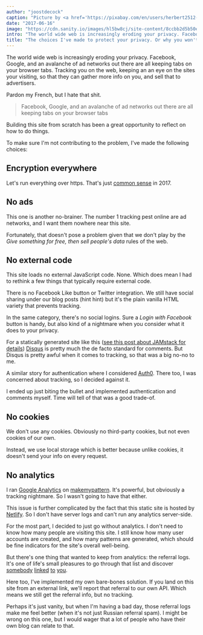 ```yaml
---
author: "joostdecock"
caption: "Picture by <a href='https://pixabay.com/en/users/herbert2512-2929941/' target='_BLANK' rel='nofollow'>Herbert</a>"
date: "2017-06-16"
image: "https://cdn.sanity.io/images/hl5bw8cj/site-content/8ccbb2d5b50eb0917c6bd2befb2b098b6d667ba9-1920x1280.jpg"
intro: "The world wide web is increasingly eroding your privacy. Facebook, Google, and an avalanche of ad networks out there are all keeping tabs on your browser tabs. Tracking you on the web, keeping an an eye on the sites your visiting, so that they can gather more info on you, and sell that to advertisers."
title: "The choices I've made to protect your privacy. Or why you won't be getting any cookies."
---
```


The world wide web is increasingly eroding your privacy. Facebook, Google, and an avalanche of ad networks out there are all keeping tabs on your browser tabs. Tracking you on the web, keeping an an eye on the sites your visiting, so that they can gather more info on you, and sell that to advertisers.

Pardon my French, but I hate that shit.

> Facebook, Google, and an avalanche of ad networks out there are all keeping tabs on your browser tabs

Building this site from scratch has been a great opportunity to reflect on how to do things.

To make sure I'm not contributing to the problem, I've made the following choices:

## Encryption everywhere

Let's run everything over https. That's just [common sense](https://letsencrypt.org/) in 2017.

## No ads

This one is another no-brainer. The number 1 tracking pest online are ad networks, and I want them nowhere near this site.

Fortunately, that doesn't pose a problem given that we don't play by the _Give something for free, then sell people's data_ rules of the web.

## No external code

This site loads no external JavaScript code. None. Which does mean I had to rethink a few things that typically require external code.

There is no Facebook Like button or Twitter integration. We still have social sharing under our blog posts (hint hint) but it's the plain vanilla HTML variety that prevents tracking.

In the same category, there's no social logins. Sure a _Login with Facebook_ button is handy, but also kind of a nightmare when you consider what it does to your privacy.

For a statically generated site like this ([see this post about JAMstack for details](/blog/freesewing-goes-jamstack/)) [Disqus](https://disqus.com/) is pretty much the de facto standard for comments. But Disqus is pretty awful when it comes to tracking, so that was a big no-no to me.

A similar story for authentication where I considered [Auth0](https://auth0.com/). There too, I was concerned about tracking, so I decided against it.

I ended up just biting the bullet and implemented authentication and comments myself. Time will tell of that was a good trade-of.

## No cookies
We don't use any cookies. Obviously no third-party cookies, but not even cookies of our own.

Instead, we use local storage which is better because unlike cookies, it doesn't send your info on every request.

## No analytics
I ran [Google Analytics](https://analytics.google.com/) on [makemypattern](https://makemypattern.com/). It's powerful, but obviously a tracking nightmare. So I wasn't going to have that either.

This issue is further complicated by the fact that this static site is hosted by [Netlify](https://www.netlify.com/). So I don't have server logs and can't run any analytics server-side.

For the most part, I decided to just go without analytics. I don't need to know how many people are visiting this site. I still know how many user accounts are created, and how many patterns are generated, which should be fine indicators for the site's overall well-being.

But there's one thing that wanted to keep from analytics: the referral logs. It's one of life's small pleasures to go through that list and discover [somebody](https://www.reddit.com/r/freepatterns/comments/4zh5nr/is_there_software_to_generate_sewing_patterns/) [linked](http://www.makery.uk/2016/08/the-refashioners-2016-joost/) [to](https://closetcasepatterns.com/week-sewing-blogs-vol-98/) [you](https://opensource.com/life/16/11/free-open-sewing-patterns).

Here too, I've implemented my own bare-bones solution. If you land on this site from an external link, we'll report that referral to our own API. Which means we still get the referral info, but no tracking.

Perhaps it's just vanity, but when I'm having a bad day, those referral logs make me feel better (when it's not just Russian referral spam). I might be wrong on this one, but I would wager that a lot of people who have their own blog can relate to that.

